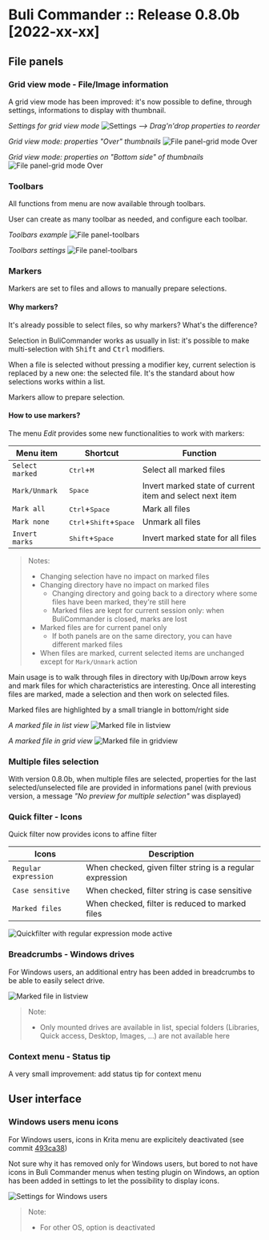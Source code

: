 # Buli Commander :: Release 0.8.0b [2022-xx-xx]

## File panels

### Grid view mode - File/Image information
A grid view mode has been improved: it's now possible to define, through settings, informations to display with thumbnail.

*Settings for grid view mode*
![Settings](./../screenshots/r0-8-0b_settings_files-gridview.jpeg)
*--> Drag'n'drop properties to reorder*

*Grid view mode: properties "Over" thumbnails*
![File panel-grid mode Over](./../screenshots/r0-8-0b_files-gridview-over.jpeg)

*Grid view mode: properties on "Bottom side" of thumbnails*
![File panel-grid mode Over](./../screenshots/r0-8-0b_files-gridview-bottom.jpeg)

### Toolbars
All functions from menu are now available through toolbars.

User can create as many toolbar as needed, and configure each toolbar.


*Toolbars example*
![File panel-toolbars](./../screenshots/r0-8-0b_files-toolbars.jpeg)


*Toolbars settings*
![File panel-toolbars](./../screenshots/r0-8-0b_settings_toolbars.jpeg)


### Markers
Markers are set to files and allows to manually prepare selections.

#### Why markers?
It's already possible to select files, so why markers? What's the difference?

Selection in BuliCommander works as usually in list: it's possible to make multi-selection with <kbd>Shift</kbd> and <kbd>Ctrl</kbd> modifiers.

When a file is selected without pressing a modifier key, current selection is replaced by a new one: the selected file.
It's the standard about how selections works within a list.

Markers allow to prepare selection.

#### How to use markers?
The menu *Edit* provides some new functionalities to work with markers:

| Menu item | Shortcut | Function |
| --- | --- | --- |
| `Select marked` | <kbd>Ctrl</kbd>+<kbd>M</kbd> | Select all marked files |
| `Mark/Unmark` | <kbd>Space</kbd> | Invert marked state of current item and select next item |
| `Mark all` | <kbd>Ctrl</kbd>+<kbd>Space</kbd> | Mark all files |
| `Mark none` | <kbd>Ctrl</kbd>+<kbd>Shift</kbd>+<kbd>Space</kbd> | Unmark all files |
| `Invert marks` | <kbd>Shift</kbd>+<kbd>Space</kbd> | Invert marked state for all files |

> Notes:
> - Changing selection have no impact on marked files
> - Changing directory have no impact on marked files
>   - Changing directory and going back to a directory where some files have been marked, they're still here
>   - Marked files are kept for current session only: when BuliCommander is closed, marks are lost
> - Marked files are for current panel only
>   - If both panels are on the same directory, you can have different marked files
> - When files are marked, current selected items are unchanged except for `Mark/Unmark` action

Main usage is to walk through files in directory with <kbd>Up</kbd>/<kbd>Down</kbd> arrow keys and mark files for which characteristics are interesting.
Once all interesting files are marked, made a selection and then work on selected files.

Marked files are highlighted by a small triangle in bottom/right side

*A marked file in list view*
![Marked file in listview](./../screenshots/r0-8-0b_files-listview-marked.jpeg)

*A marked file in grid  view*
![Marked file in gridview](./../screenshots/r0-8-0b_files-gridview-marked.jpeg)


### Multiple files selection
With version 0.8.0b, when multiple files are selected, properties for the last selected/unselected file are provided in informations panel (with previous version, a message _"No preview for multiple selection"_ was displayed)


### Quick filter - Icons
Quick filter now provides icons to affine filter

| Icons | Description |
| --- | --- |
| `Regular expression` | When checked, given filter string is a regular expression |
| `Case sensitive` | When checked, filter string is case sensitive |
| `Marked files` | When checked, filter is reduced to marked files |

![Quickfilter with regular expression mode active](./../screenshots/r0-8-0b_files-quickfilter-icons.png)


### Breadcrumbs - Windows drives
For Windows users, an additional entry has been added in breadcrumbs to be able to easily select drive.


![Marked file in listview](./../screenshots/r0-8-0b_files-breadcrumbs-windowsDrives.jpeg)

> Note:
> - Only mounted drives are available in list, special folders (Libraries, Quick access, Desktop, Images, ...) are not available here

### Context menu - Status tip
A very small improvement: add status tip for context menu


## User interface

### Windows users menu icons
For Windows users, icons in Krita menu are explicitely deactivated (see commit [493ca38](https://invent.kde.org/graphics/krita/-/commit/493ca38910f2a1a4233b64815ce60a6fa3205bc2))

Not sure why it has removed only for Windows users, but bored to not have icons in Buli Commander menus when testing plugin on Windows, an option has been added in settings to let the possibility to display icons.

![Settings for Windows users](./../screenshots/r0-8-0b_settings_windowsiconmenu.jpeg)

> Note:
> - For other OS, option is deactivated
